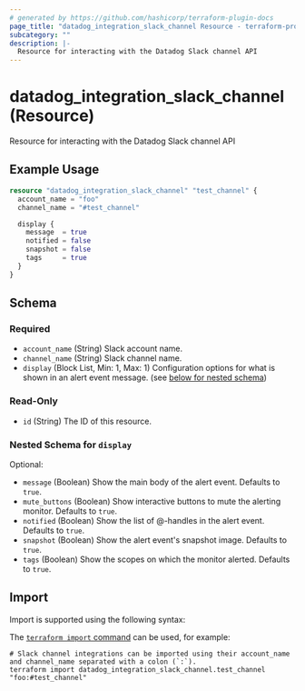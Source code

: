 ```yaml
---
# generated by https://github.com/hashicorp/terraform-plugin-docs
page_title: "datadog_integration_slack_channel Resource - terraform-provider-datadog"
subcategory: ""
description: |-
  Resource for interacting with the Datadog Slack channel API
---
```


# datadog_integration_slack_channel (Resource)

Resource for interacting with the Datadog Slack channel API

## Example Usage

```terraform
resource "datadog_integration_slack_channel" "test_channel" {
  account_name = "foo"
  channel_name = "#test_channel"

  display {
    message  = true
    notified = false
    snapshot = false
    tags     = true
  }
}
```

<!-- schema generated by tfplugindocs -->
## Schema

### Required

- `account_name` (String) Slack account name.
- `channel_name` (String) Slack channel name.
- `display` (Block List, Min: 1, Max: 1) Configuration options for what is shown in an alert event message. (see [below for nested schema](#nestedblock--display))

### Read-Only

- `id` (String) The ID of this resource.

<a id="nestedblock--display"></a>
### Nested Schema for `display`

Optional:

- `message` (Boolean) Show the main body of the alert event. Defaults to `true`.
- `mute_buttons` (Boolean) Show interactive buttons to mute the alerting monitor. Defaults to `true`.
- `notified` (Boolean) Show the list of @-handles in the alert event. Defaults to `true`.
- `snapshot` (Boolean) Show the alert event's snapshot image. Defaults to `true`.
- `tags` (Boolean) Show the scopes on which the monitor alerted. Defaults to `true`.

## Import

Import is supported using the following syntax:

The [`terraform import` command](https://developer.hashicorp.com/terraform/cli/commands/import) can be used, for example:

```shell
# Slack channel integrations can be imported using their account_name and channel_name separated with a colon (`:`).
terraform import datadog_integration_slack_channel.test_channel "foo:#test_channel"
```

